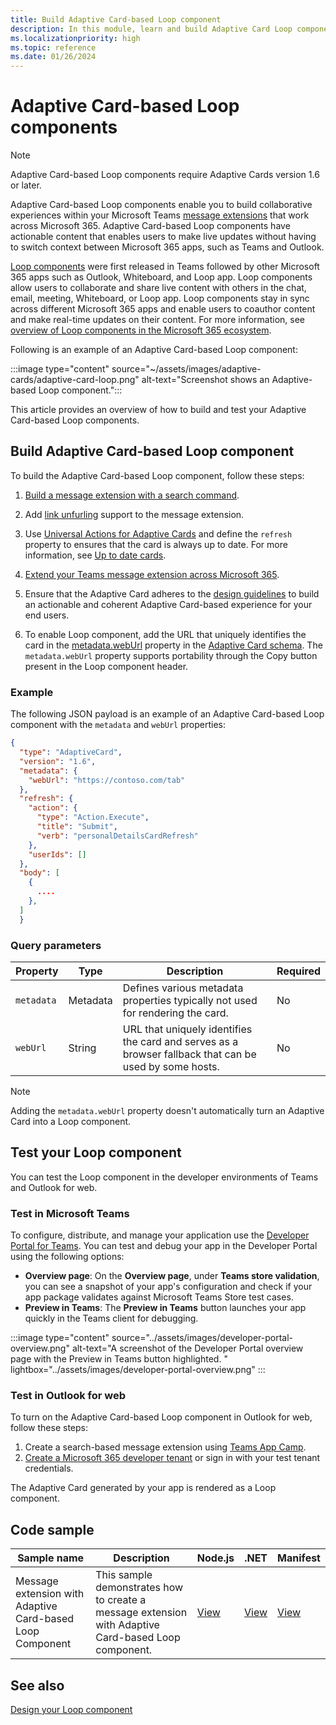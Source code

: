 ```yaml
---
title: Build Adaptive Card-based Loop component
description: In this module, learn and build Adaptive Card Loop components.
ms.localizationpriority: high
ms.topic: reference
ms.date: 01/26/2024
---
```


# Adaptive Card-based Loop components

> [!NOTE]
> Adaptive Card-based Loop components require Adaptive Cards version 1.6 or later.

Adaptive Card-based Loop components enable you to build collaborative experiences within your Microsoft Teams [message extensions](../messaging-extensions/what-are-messaging-extensions.md) that work across Microsoft 365. Adaptive Card-based Loop components have actionable content that enables users to make live updates without having to switch context between Microsoft 365 apps, such as Teams and Outlook.

[Loop components](https://support.microsoft.com/office/first-things-to-know-about-loop-components-in-microsoft-teams-ee2a584b-5785-4dd6-8a2d-956131a29c81) were first released in Teams followed by other Microsoft 365 apps such as Outlook, Whiteboard, and Loop app. Loop components allow users to collaborate and share live content with others in the chat, email, meeting, Whiteboard, or Loop app. Loop components stay in sync across different Microsoft 365 apps and enable users to coauthor content and make real-time updates on their content. For more information, see [overview of Loop components in the Microsoft 365 ecosystem](/microsoft-365/loop/loop-components-teams).

Following is an example of an Adaptive Card-based Loop component:

:::image type="content" source="~/assets/images/adaptive-cards/adaptive-card-loop.png" alt-text="Screenshot shows an Adaptive-based Loop component.":::

This article provides an overview of how to build and test your Adaptive Card-based Loop components.

## Build Adaptive Card-based Loop component

To build the Adaptive Card-based Loop component, follow these steps:

1. [Build a message extension with a search command](../messaging-extensions/what-are-messaging-extensions.md).

1. Add [link unfurling](../messaging-extensions/how-to/link-unfurling.md) support to the message extension.

1. Use [Universal Actions for Adaptive Cards](../task-modules-and-cards/cards/Universal-actions-for-adaptive-cards/Work-with-Universal-Actions-for-Adaptive-Cards.md) and define the `refresh` property to ensures that the card is always up to date. For more information, see [Up to date cards](../task-modules-and-cards/cards/Universal-actions-for-adaptive-cards/Up-To-Date-Views.md).

1. [Extend your Teams message extension across Microsoft 365](extend-m365-teams-message-extension.md).

1. Ensure that the Adaptive Card adheres to the [design guidelines](design-loop-components.md) to build an actionable and coherent Adaptive Card-based experience for your end users.

1. To enable Loop component, add the URL that uniquely identifies the card in the [metadata.webUrl](https://adaptivecards.io/explorer/Metadata.html) property in the [Adaptive Card schema](https://adaptivecards.io/explorer/). The `metadata.webUrl` property supports portability through the Copy button present in the Loop component header.

### Example

The following JSON payload is an example of an Adaptive Card-based Loop component with the `metadata` and `webUrl` properties:

```json
{
  "type": "AdaptiveCard",
  "version": "1.6",
  "metadata": {
    "webUrl": "https://contoso.com/tab"
  },
  "refresh": {
    "action": {
      "type": "Action.Execute",
      "title": "Submit",
      "verb": "personalDetailsCardRefresh"
    },
    "userIds": []
  },
  "body": [
    {
      ....
    },
  ]
  }
```

### Query parameters

|Property|Type|Description|Required|
|---|---|---|---|
| `metadata`| Metadata | Defines various metadata properties typically not used for rendering the card. | No |
| `webUrl` | String | URL that uniquely identifies the card and serves as a browser fallback that can be used by some hosts.| No |

> [!NOTE]
> Adding the `metadata.webUrl` property doesn't automatically turn an Adaptive Card into a Loop component.

## Test your Loop component

You can test the Loop component in the developer environments of Teams and Outlook for web.

### Test in Microsoft Teams

To configure, distribute, and manage your application use the [Developer Portal for Teams](../concepts/build-and-test/teams-developer-portal.md). You can test and debug your app in the Developer Portal using the following options:

* **Overview page**: On the **Overview page**, under **Teams store validation**, you can see a snapshot of your app's configuration and check if your app package validates against Microsoft Teams Store test cases.
* **Preview in Teams**: The **Preview in Teams** button launches your app quickly in the Teams client for debugging.

:::image type="content" source="../assets/images/developer-portal-overview.png" alt-text="A screenshot of the Developer Portal overview page with the Preview in Teams button highlighted. " lightbox="../assets/images/developer-portal-overview.png" :::

### Test in Outlook for web

To turn on the Adaptive Card-based Loop component in Outlook for web, follow these steps:

1. Create a search-based message extension using [Teams App Camp](https://microsoft.github.io/app-camp/).
1. [Create a Microsoft 365 developer tenant](https://developer.microsoft.com/microsoft-365/dev-program) or sign in with your test tenant credentials.

The Adaptive Card generated by your app is rendered as a Loop component.

## Code sample

|**Sample name** | **Description** | **Node.js** | **.NET** | **Manifest** |
|----------------|-----------------|--------------|--------------|--------------|
| Message extension with Adaptive Card-based Loop Component | This sample demonstrates how to create a message extension with Adaptive Card-based Loop component.|[View](https://github.com/OfficeDev/Microsoft-Teams-Samples/tree/main/samples/msgext-unfurling-ac-loop-components/nodejs)| [View](https://github.com/OfficeDev/Microsoft-Teams-Samples/tree/main/samples/msgext-unfurling-ac-loop-components/csharp) | [View](https://github.com/OfficeDev/Microsoft-Teams-Samples/blob/main/samples/msgext-unfurling-ac-loop-components/nodejs/demo-manifest/msgext-unfurling-ac-loop-components.zip) |

## See also

[Design your Loop component](design-loop-components.md)
